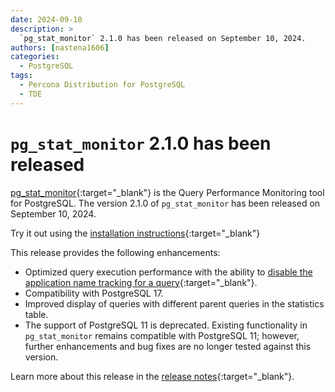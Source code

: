 ```yaml
---
date: 2024-09-10
description: >
  `pg_stat_monitor` 2.1.0 has been released on September 10, 2024.
authors: [nastena1606]
categories:
  - PostgreSQL
tags:
  - Percona Distribution for PostgreSQL
  - TDE
---
```


# `pg_stat_monitor` 2.1.0 has been released 

[pg_stat_monitor](https://docs.percona.com/pg-stat-monitor/index.html){:target="_blank"} is the Query Performance Monitoring tool for PostgreSQL. The version 2.1.0 of `pg_stat_monitor` has been released on September 10, 2024.

Try it out using the [installation instructions](https://docs.percona.com/pg-stat-monitor/install.html){:target="_blank"}

<!-- more -->

This release provides the following enhancements:

* Optimized query execution performance with the ability to [disable the application name tracking for a query](https://docs.percona.com/pg-stat-monitor/configuration.html#pg_stat_monitorpgsm_track_application_names){:target="_blank"}.  
* Compatibility with PostgreSQL 17.
* Improved display of queries with different parent queries in the statistics table. 
* The support of PostgreSQL 11 is deprecated. Existing functionality in `pg_stat_monitor` remains compatible with PostgreSQL 11; however, further enhancements and bug fixes are no longer tested against this version.

Learn more about this release in the [release notes](https://docs.percona.com/pg-stat-monitor/release-notes/2.1.0.html){:target="_blank"}. 
